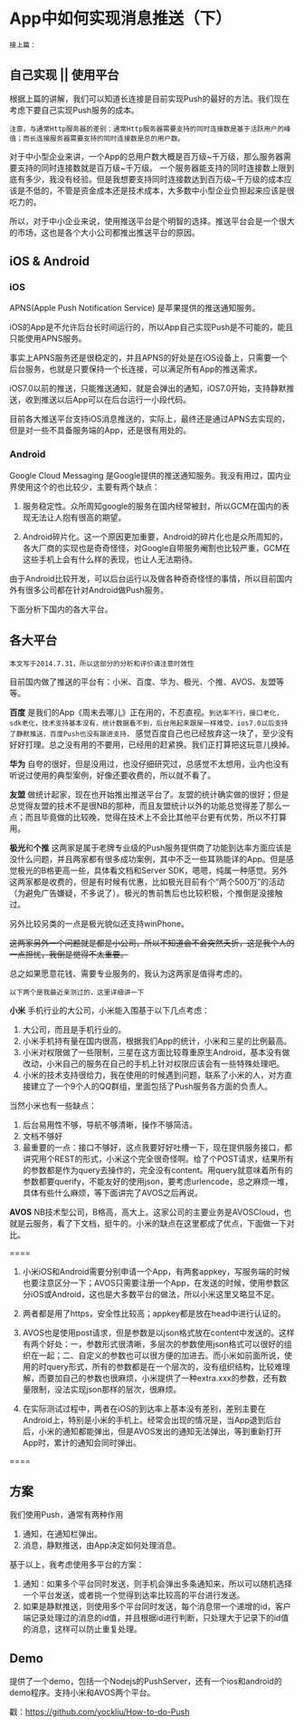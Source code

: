 # App中如何实现消息推送（下）

`接上篇：`

## 自己实现 || 使用平台

根据上篇的讲解，我们可以知道长连接是目前实现Push的最好的方法。我们现在考虑下要自己实现Push服务的成本。

`注意，与通常Http服务器的差别：通常Http服务器需要支持的同时连接数是基于活跃用户的峰值；而长连接服务器需要支持的同时连接数是总的用户数。`

对于中小型企业来讲，一个App的总用户数大概是百万级~千万级，那么服务器需要支持的同时连接数就是百万级~千万级。
一个服务器能支持的同时连接数上限到底有多少，我没有经验。但是我想要支持同时连接数达到百万级~千万级的成本应该是不低的，不管是资金成本还是技术成本，大多数中小型企业负担起来应该是很吃力的。

所以，对于中小企业来说，使用推送平台是个明智的选择。推送平台会是一个很大的市场，这也是各个大小公司都推出推送平台的原因。

## iOS & Android

### iOS

APNS(Apple Push Notification Service) 是苹果提供的推送通知服务。

iOS的App是不允许后台长时间运行的，所以App自己实现Push是不可能的，能且只能使用APNS服务。

事实上APNS服务还是很稳定的，并且APNS的好处是在iOS设备上，只需要一个后台服务，也就是只要保持一个长连接，可以满足所有App的推送需求。

iOS7.0以前的推送，只能推送通知，就是会弹出的通知，iOS7.0开始，支持静默推送，收到推送以后App可以在后台运行一小段代码。

目前各大推送平台支持iOS消息推送的，实际上，最终还是通过APNS去实现的，但是对一些不具备服务端的App，还是很有用处的。

### Android

Google Cloud Messaging 是Google提供的推送通知服务。我没有用过，国内业界使用这个的也比较少，主要有两个缺点：

1. 服务稳定性。众所周知google的服务在国内经常被封，所以GCM在国内的表现无法让人抱有很高的期望。

2. Android碎片化。这一个原因更加重要，Android的碎片化也是众所周知的，各大厂商的实现也是奇奇怪怪，对Google自带服务阉割也比较严重，GCM在这些手机上会有什么样的表现，也让人无法期待。

由于Android比较开发，可以后台运行以及做各种奇奇怪怪的事情，所以目前国内外有很多公司都在针对Android做Push服务。

下面分析下国内的各大平台。

## 各大平台

```
本文写于2014.7.31，所以这部分的分析和评价请注意时效性
```

目前国内做了推送的平台有：小米、百度、华为、极光、个推、AVOS、友盟等等。

**百度** 是我们的App《周末去哪儿》正在用的，不忍直视。`到达率不行，接口老化，sdk老化，技术支持基本没有，统计数据看不到，后台用起来跟屎一样难受，ios7.0以后支持了静默推送，百度Push也没有跟进支持，` 感觉百度自己也已经放弃这一块了，至少没有好好打理。总之没有用的不要用，已经用的赶紧换。我们正打算把这玩意儿换掉。

**华为** 自夸的很好，但是没用过，也没仔细研究过，总感觉不太想用，业内也没有听说过使用的典型案例，好像还要收费的，所以就不看了。

**友盟** 做统计起家，现在也开始推出推送平台了。友盟的统计确实做的很好；但是总觉得友盟的技术不是很NB的那种，而且友盟统计以外的功能总觉得差了那么一点；而且毕竟做的比较晚，觉得在技术上不会比其他平台更有优势，所以不打算用。

**极光**和**个推** 这两家是属于老牌专业级的Push服务提供商了功能到达率方面应该是没什么问题，并且两家都有很多成功案例，其中不乏一些耳熟能详的App。但是感觉极光的B格更高一些，具体看文档和Server SDK，嗯嗯，纯属一种感觉。另外这两家都是收费的，但是有时候有优惠，比如极光目前有个“两个500万”的活动（为避免广告嫌疑，不多说了）。极光的售前售后也比较积极，个推倒是没接触过。

另外比较另类的一点是极光貌似还支持winPhone。

~~这两家另外一个问题就是都是小公司，所以不知道会不会突然夭折，这是我个人的一点担忧，我倒是觉得不太重要。~~

总之如果愿意花钱、需要专业服务的，我认为这两家是值得考虑的。

```
以下两个是我最近亲测过的，这里详细讲一下
```

**小米** 手机行业的大公司，小米能入围基于以下几点考虑：

1. 大公司，而且是手机行业的。
2. 小米手机持有量在国内很高，根据我们App的统计，小米和三星的比例最高。
3. 小米对权限做了一些限制，三星在这方面比较尊重原生Android，基本没有做改动，小米自己的服务在自己的手机上针对权限应该会有一些特殊处理吧。
4. 小米的技术支持很给力，我在使用的时候遇到问题，联系了小米的人，对方直接建立了一个9个人的QQ群组，里面包括了Push服务各方面的负责人。

当然小米也有一些缺点：

1. 后台易用性不够，导航不够清晰，操作不够简洁。
2. 文档不够好
3. 最重要的一点：接口不够好，这点我要好好吐槽一下，现在提供服务接口，都讲究用个REST的形式，小米这个完全很奇怪啊。给了个POST请求，结果所有的参数都是作为query去操作的，完全没有content。用query就意味着所有的参数都要querify，不能友好的使用json，要考虑urlencode，总之麻烦一堆，具体有些什么麻烦，等下面讲完了AVOS之后再说。

**AVOS** NB技术型公司，B格高，高大上。这家公司的主要业务是AVOSCloud，也就是云服务，看了下文档，挺牛的。小米的缺点在这里都成了优点，下面做一下对比。

====

1. 小米iOS和Android需要分别申请一个App，有两套appkey，写服务端的时候也要注意区分一下；AVOS只需要注册一个App，在发送的时候，使用参数区分iOS或Android，这也是大多数平台的做法，所以小米这里又略显不足。

2. 两者都是用了https，安全性比较高；appkey都是放在head中进行认证的。

3. AVOS也是使用post请求，但是参数是以json格式放在content中发送的。这样有两个好处：一，参数形式很清晰，多层次的参数使用json格式可以很好的组织在一起；二、自定义的参数也可以很方便的加进去。而小米如前面所说，使用的时query形式，所有的参数都是在一个层次的，没有组织结构，比较难理解，而要加自己的参数也很麻烦，小米提供了一种extra.xxx的参数，还有数量限制，没法实现json那样的层次，很麻烦。

4. 在实际测试过程中，两者在iOS的到达率上基本没有差别，差别主要在Android上，特别是小米的手机上。经常会出现的情况是，当App退到后台后，小米的通知都能弹出，但是AVOS发出的通知无法弹出，等到重新打开App时，累计的通知会同时弹出。

====


## 方案

我们使用Push，通常有两种作用

1. 通知，在通知栏弹出。
2. 消息，静默推送，由App决定如何处理消息。

基于以上，我考虑使用多平台的方案：

1. 通知：如果多个平台同时发送，则手机会弹出多条通知来，所以可以随机选择一个平台发送，或者挑一个觉得到达率比较高的平台进行发送。
2. 如果是静默推送，则使用多个平台同时发送，每个消息带一个递增的id，客户端记录处理过的消息的id值，并且根据id进行判断，只处理大于记录下的id值的消息，这样可以防止重复处理。

## Demo

提供了一个demo，包括一个Nodejs的PushServer，还有一个ios和android的demo程序。支持小米和AVOS两个平台。

戳：<https://github.com/yockliu/How-to-do-Push>